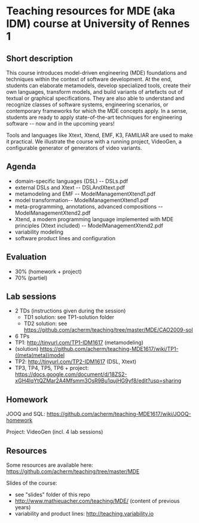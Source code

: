 # Teaching resources for MDE (aka IDM) course at University of Rennes 1

## Short description

This course introduces model-driven engineering (MDE) foundations and techniques within the context of software development. 
At the end, students can elaborate metamodels, develop specialized tools, create their own languages, transform models, and build variants of artefacts out of textual or graphical specifications. 
They are also able to understand and recognize classes of software systems, engineering scenarios, or contemporary frameworks for which the MDE concepts apply. 
In a sense, students are ready to apply state-of-the-art techniques for engineering software -- now and in the upcoming years!

Tools and languages like Xtext, Xtend, EMF, K3, FAMILIAR are used to make it practical. 
We illustrate the course with a running project, VideoGen, a configurable generator of generators of video variants.  

## Agenda 

 * domain-specific languages (DSL) -- DSLs.pdf
 * external DSLs and Xtext -- DSLAndXtext.pdf
 * metamodeling and EMF -- ModelManagementXtend1.pdf 
 * model transformation-- ModelManagementXtend1.pdf 
 * meta-programming, annotations, advanced compositions -- ModelManagementXtend2.pdf 
 * Xtend, a modern programming language implemented with MDE principles (Xtext included) -- ModelManagementXtend2.pdf
 * variability modeling 
 * software product lines and configuration 
 
## Evaluation 

 * 30% (homework + project)
 * 70% (partiel) 
 
## Lab sessions 

 * 2 TDs 
  (instructions given during the session)
   * TD1 solution: see TP1-solution folder
   * TD2 solution: see https://github.com/acherm/teaching/tree/master/MDE/CAO2009-sol 
 * 6 TPs
  * TP1: http://tinyurl.com/TP1-IDM1617 (metamodeling)
   * (solution) https://github.com/acherm/teaching-MDE1617/wiki/TP1-((meta(meta))model
  * TP2: http://tinyurl.com/TP2-IDM1617 (DSL, Xtext)
  * TP3, TP4, TP5, TP6 + project: https://docs.google.com/document/d/18ZS2-xGH4lqYtQZMar2A4Mfsmm3OsR9Bu1qujHG9yf8/edit?usp=sharing 
 

 
## Homework 

JOOQ and SQL:
https://github.com/acherm/teaching-MDE1617/wiki/JOOQ-homework

Project: VideoGen (incl. 4 lab sessions)

## Resources 

Some resources are available here:
https://github.com/acherm/teaching/tree/master/MDE

Slides of the course:
 * see "slides" folder of this repo
 * http://www.mathieuacher.com/teaching/MDE/ (content of previous years)
 * variability and product lines: http://teaching.variability.io

